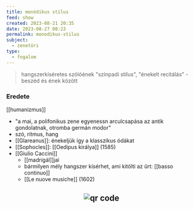 ```yaml
---
title: monódikus stílus
feed: show
created: 2023-08-21 20:35
date: 2023-08-27 08:23
permalink: monodikus-stilus
subject:
  - zenetöri
type:
  - fogalom
---
```


> hangszerkíséretes szólóének
> "színpadi stílus", "énekelt recitálás" - beszéd és ének között

### Eredete
[[humanizmus]]
- "a mai, a polifonikus zene egyenessn arculcsapása az antik gondolatnak, otromba germán modor"
- szó, ritmus, hang
- [[Glareanus]]: énekeljük így a klasszikus ódákat
- [[Sophocles]]: [[Oedipus királya]] (1585)
- [[Giulio Caccini]]
	- [[madrigál]]jai
	- bármilyen mély hangszer kísérhet, ami kitölti az űrt: [[basso continuo]]
	- [[Le nuove musiche]] (1602)




## <p style="text-align: center;"><img src="https://chart.googleapis.com/chart?cht=qr&chl=https://notes.andrasdenes.com/monodikus-stilus&chs=180x180&choe=UTF-8&chld=L|2" alt="qr code"></p>

